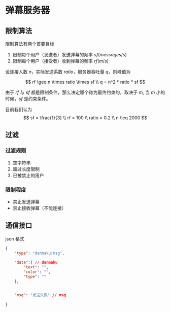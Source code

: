 # 弹幕服务器

## 限制算法

限制算法有两个首要目标

1. 限制每个用户（发送者）发送弹幕的频率 $sf (messages/s)$
2. 限制每个用户（接受者）收到弹幕的频率 $rf (m/s)$

设连接人数 $n$，实际发送系数 $ratio$，服务器吞吐量 $q$，则峰值为

$$
rf \geq n \times ratio \times sf 
\\
q = n^2 * ratio * sf
$$

由于 $rf$ 与 $sf$ 都是限制条件，那么决定哪个称为最终约束的，取决于 $m$, 当 $m$ 小的时候，$sf$ 是约束条件。


目前我们认为
$$
sf = \frac{1}{3}
\\
rf = 100
\\
ratio = 0.2
\\
n \leq 2000
$$



## 过滤

### 过滤规则

1. 空字符串
2. 超过长度限制
3. 已被禁止的用户

### 限制程度

- 禁止发送弹幕
- 禁止接收弹幕（不能连接）

## 通信接口

json 格式


```json
{
    "type": "danmaku|msg",
    
    "data":{ // danmaku
        "text": "",
        "color": "",
        "type": ""
    },


    "msg": "发送失败" // msg
    
}
```
